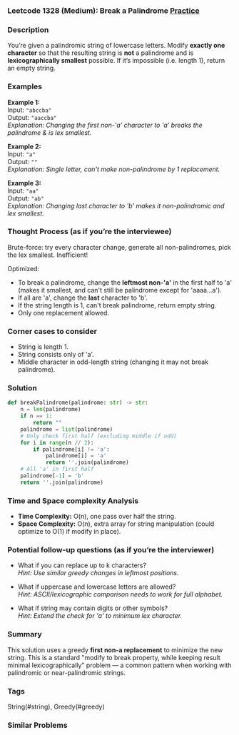 ### Leetcode 1328 (Medium): Break a Palindrome [Practice](https://leetcode.com/problems/break-a-palindrome)

### Description  
You’re given a palindromic string of lowercase letters. Modify **exactly one character** so that the resulting string is **not** a palindrome and is **lexicographically smallest** possible. If it’s impossible (i.e. length 1), return an empty string.

### Examples  

**Example 1:**  
Input: `"abccba"`  
Output: `"aaccba"`  
*Explanation: Changing the first non-'a' character to 'a' breaks the palindrome & is lex smallest.*

**Example 2:**  
Input: `"a"`  
Output: `""`  
*Explanation: Single letter, can't make non-palindrome by 1 replacement.*

**Example 3:**  
Input: `"aa"`  
Output: `"ab"`  
*Explanation: Changing last character to 'b' makes it non-palindromic and lex smallest.*

### Thought Process (as if you’re the interviewee)  
Brute-force: try every character change, generate all non-palindromes, pick the lex smallest. Inefficient! 

Optimized:
- To break a palindrome, change the **leftmost non-'a'** in the first half to 'a' (makes it smallest, and can't still be palindrome except for 'aaaa...a').
- If all are 'a', change the **last** character to 'b'.
- If the string length is 1, can't break palindrome, return empty string.
- Only one replacement allowed.

### Corner cases to consider  
- String is length 1.
- String consists only of 'a'.
- Middle character in odd-length string (changing it may not break palindrome).

### Solution

```python
def breakPalindrome(palindrome: str) -> str:
    n = len(palindrome)
    if n == 1:
        return ""
    palindrome = list(palindrome)
    # Only check first half (excluding middle if odd)
    for i in range(n // 2):
        if palindrome[i] != 'a':
            palindrome[i] = 'a'
            return ''.join(palindrome)
    # All 'a' in first half
    palindrome[-1] = 'b'
    return ''.join(palindrome)
```

### Time and Space complexity Analysis  
- **Time Complexity:** O(n), one pass over half the string.
- **Space Complexity:** O(n), extra array for string manipulation (could optimize to O(1) if modify in place).

### Potential follow-up questions (as if you’re the interviewer)  
- What if you can replace up to k characters?  
  *Hint: Use similar greedy changes in leftmost positions.*

- What if uppercase and lowercase letters are allowed?  
  *Hint: ASCII/lexicographic comparison needs to work for full alphabet.*

- What if string may contain digits or other symbols?  
  *Hint: Extend the check for 'a' to minimum lex character.*

### Summary
This solution uses a greedy **first non-a replacement** to minimize the new string. This is a standard "modify to break property, while keeping result minimal lexicographically" problem — a common pattern when working with palindromic or near-palindromic strings.

### Tags
String(#string), Greedy(#greedy)

### Similar Problems
